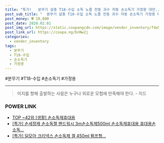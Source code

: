 ```yaml
--- 
title: "특가!   분무기 살충 T18-수입 소독 노즐 전동 과수 자동 손소독기 가정용 대만..." 
post_sub_title: "  분무기 살충 T18-수입 소독 노즐 전동 과수 자동 손소독기 가정용 대만 부품 손잡이 부속품 약치는기계" 
post_money: ₩ 10,800 
post_date: 2020.02.01 
post_img_url: https://static.coupangcdn.com/image/vendor_inventory/f4e5/50bbc4b3346fc184464697843fbe610056ee2f37a7ef065c1e7363af3156.jpg 
post_link_url: https://coupa.ng/bnNw2j 
categories: 
  - vendor_inventory 
tags: 
  - 분무기 
  - T18-수입 
  - 손소독기 
  - 가정용 
--- 
```

  #분무기 #T18-수입 #손소독기 #가정용 
<hr> 

> 미지를 향해 출발하는 사람은 누구나 외로운 모험에 만족해야 한다. - 지드 


### POWER LINK

* <a href="https://blog.naver.com/an0733/221787098828" target="_blank"> TOP ~42위 [생활] 손소독제휴대용</a>
* <a href="https://blog.naver.com/sakai111/221787935951" target="_blank">[특가] 손세정제 손소독젤 핸드워시 3m손소독제500ml 손소독제휴대용 휴대용손소독...</a>
* <a href="https://blog.naver.com/sakai111/221790434727" target="_blank">[특가] 딜모아 크리넥스 손소독제 겔 450ml 펌프형...</a>
